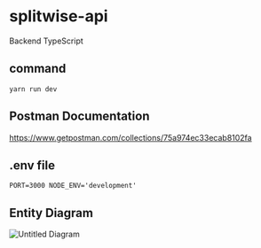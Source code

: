 # splitwise-api
Backend TypeScript

## command

`yarn run dev`

## Postman Documentation
https://www.getpostman.com/collections/75a974ec33ecab8102fa

## .env file

`PORT=3000
NODE_ENV='development'`

## Entity Diagram
![Untitled Diagram](https://user-images.githubusercontent.com/25370616/126266195-c73175e3-dbb7-4df1-8fc7-3d39a915ac77.png)
